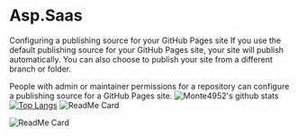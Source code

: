 # Asp.Saas
Configuring a publishing source for your GitHub Pages site
If you use the default publishing source for your GitHub Pages site, your site will publish automatically. You can also choose to publish your site from a different branch or folder.

People with admin or maintainer permissions for a repository can configure a publishing source for a GitHub Pages site.
![Monte4952's github stats](https://github-readme-stats.vercel.app/api?username=Monte4952&show_icons=true&theme=radical)
[![Top Langs](https://github-readme-stats.vercel.app/api/top-langs/?username=Monte4952)](https://github.com/Monte4952/)
![ReadMe Card](https://github-readme-stats.vercel.app/api/pin/?username=Monte4952&repo=asp.saas)



![ReadMe Card](https://github-readme-stats.vercel.app/api/pin/?username=Monte4952&repo=Asp.Saas)

